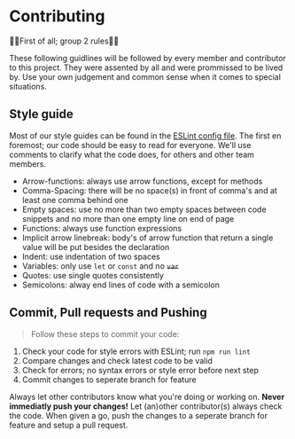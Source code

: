 # Contributing
🥳🥳First of all; group 2 rules🥳🥳

These following guidlines will be followed by every member and contributor to this project. They were assented by all and were prommissed to be lived by. Use your own judgement and common sense when it comes to special situations.

## Style guide
Most of our style guides can be found in the [ESLint config file](https://github.com/MarvinMichel/blush/blob/master/.eslintrc.js). The first en foremost; our code should be easy to read for everyone. We'll use comments to clarify what the code does, for others and other team members.

* Arrow-functions: always use arrow functions, except for methods
* Comma-Spacing: there will be no space(s) in front of comma's and at least one comma behind one
* Empty spaces: use no more than two empty spaces between code snippets and no more than one empty line on end of page
* Functions: always use function expressions
* Implicit arrow linebreak: body's of arrow function that return a single value will be put besides the declaration
* Indent: use indentation of two spaces
* Variables: only use `let` or `const` and no ~~`var`~~
* Quotes: use single quotes consistently
* Semicolons: alway end lines of code with a semicolon

## Commit, Pull requests and Pushing
>Follow these steps to commit your code:
1. Check your code for style errors with ESLint; run `npm run lint`
2. Compare changes and check latest code to be valid
3. Check for errors; no syntax errors or style error before next step
4. Commit changes to seperate branch for feature

Always let other contributors know what you're doing or working on. **Never immediatly push your changes!** Let (an)other contributor(s) always check the code. When given a go, push the changes to a seperate branch for feature and setup a pull request.
